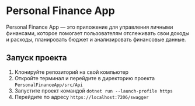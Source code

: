 # Personal Finance App 
Personal Finance App — это приложение для управления личными финансами, которое помогает пользователям отслеживать свои доходы и расходы, планировать бюджет и анализировать финансовые данные.
## Запуск проекта
1. Клонируйте репозиторий на свой компьютер 
2. Откройте терминал и перейдите в директорию проекта ``PersonalFinanceApp/src/Api``
3. Запустите проект командой ``dotnet run --launch-profile https``
4. Перейдите по адресу ``https://localhost:7206/swagger``
